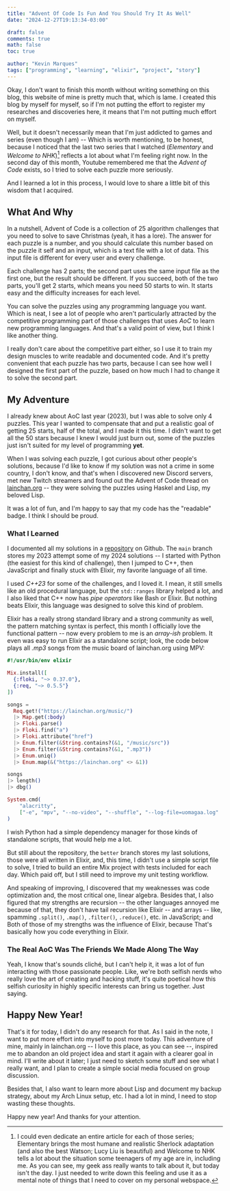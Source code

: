 ```yaml
---
title: "Advent Of Code Is Fun And You Should Try It As Well"
date: "2024-12-27T19:13:34-03:00"

draft: false
comments: true
math: false
toc: true

author: "Kevin Marques"
tags: ["programming", "learning", "elixir", "project", "story"]
---
```


Okay, I don't want to finish this month without writing something on this blog,
this website of mine is pretty much that, which is lame. I created this blog by
myself for myself, so if I'm not putting the effort to register my researches
and discoveries here, it means that I'm not putting much effort on myself.

Well, but it doesn't necessarily mean that I'm just addicted to games and
series (even though I am) -- Which is worth mentioning, to be honest, because I
noticed that the last two series that I watched (*Elementary* and *Welcome to
NHK*)[^1] reflects a lot about what I'm feeling right now. In the second day of
this month, Youtube remembered me that the *Advent of Code* exists, so I tried
to solve each puzzle more seriously.

[^1]: I could even dedicate an entire article for each of those series;
      Elementary brings the most humane and realistic Sherlock adaptation (and
      also the best Watson; Lucy Liu is beautiful) and Welcome to NHK tells
      a lot about the situation some teenagers of my age are in, including me.
      As you can see, my geek ass really wants to talk about it, but today
      isn't the day. I just needed to write down this feeling and use it as a
      mental note of things that I need to cover on my personal webspace.

And I learned a lot in this process, I would love to share a little bit of this
wisdom that I acquired.


## What And Why

In a nutshell, Advent of Code is a collection of 25 algorithm challenges that
you need to solve to save Christmas (yeah, it has a lore). The answer for each
puzzle is a number, and you should calculate this number based on the puzzle it
self and an input, which is a text file with a lot of data. This input file is
different for every user and every challenge.

Each challenge has 2 parts; the second part uses the same input file as the
first one, but the result should be different. If you succeed, both of the two
parts, you'll get 2 starts, which means you need 50 starts to win. It starts
easy and the difficulty increases for each level.

You can solve the puzzles using any programming language you want. Which is
neat, I see a lot of people who aren't particularly attracted by the competitive
programming part of those challenges that uses *AoC* to learn new programming
languages. And that's a valid point of view, but I think I like another thing.

I really don't care about the competitive part either, so I use it to train my
design muscles to write readable and documented code. And it's pretty convenient
that each puzzle has two parts, because I can see how well I designed the first
part of the puzzle, based on how much I had to change it to solve the second
part.


## My Adventure

I already knew about AoC last year (2023), but I was able to solve only
4 puzzles. This year I wanted to compensate that and put a realistic goal of
getting 25 starts, half of the total, and I made it this time. I didn't want to
get all the 50 stars because I knew I would just burn out, some of the puzzles
just isn't suited for my level of programming **yet**.

When I was solving each puzzle, I got curious about other people's solutions,
because I'd like to know if my solution was not a crime in some country, I don't
know, and that's when I discovered new Discord servers, met new Twitch streamers
and found out the Advent of Code thread on [lainchan.org](https://lainchan.org)
-- they were solving the puzzles using Haskel and Lisp, my beloved Lisp.

It was a lot of fun, and I'm happy to say that my code has the "readable" badge.
I think I should be proud.


### What I Learned

I documented all my solutions in a
[repository](https://github.com/kevinmarquesp/advent-of-code/tree/main) on
Github. The `main` branch stores my 2023 attempt some of my 2024 solutions --
I started with Python (the easiest for this kind of challenge), then I jumped to
C++, then JavaScript and finally stuck with Elixir, my favorite language of
all time.

I used *C++23* for some of the challenges, and I loved it. I mean, it still
smells like an old procedural language, but the `std::ranges` library helped
a lot, and I also liked that C++ now has *pipe operators* like Bash or Elixir.
But nothing beats Elixir, this language was designed to solve this kind of
problem.

Elixir has a really strong standard library and a strong community as well, the
pattern matching syntax is perfect, this month I officially love the functional
pattern -- now every problem to me is an *array-ish* problem. It even was easy to
run Elixir as a standalone script; look, the code below plays all *.mp3*
songs from the music board of lainchan.org using MPV:

```elixir
#!/usr/bin/env elixir

Mix.install([
  {:floki, "~> 0.37.0"},
  {:req, "~> 0.5.5"}
])

songs =
  Req.get!("https://lainchan.org/music/")
  |> Map.get(:body)
  |> Floki.parse()
  |> Floki.find("a")
  |> Floki.attribute("href")
  |> Enum.filter(&String.contains?(&1, "/music/src"))
  |> Enum.filter(&String.contains?(&1, ".mp3"))
  |> Enum.uniq()
  |> Enum.map(&("https://lainchan.org" <> &1))

songs
|> length()
|> dbg()

System.cmd(
    "alacritty",
    ["-e", "mpv", "--no-video", "--shuffle", "--log-file=uomagaa.log" | songs]
)
```

I wish Python had a simple dependency manager for those kinds of standalone
scripts, that would help me a lot.

But still about the repository, the `better` branch stores my last solutions,
those were all written in Elixir, and, this time, I didn't use a simple script
file to solve, I tried to build an entire Mix project with tests included for
each day. Which paid off, but I still need to improve my unit testing workflow.

And speaking of improving, I discovered that my weaknesses was code optimization
and, the most critical one, linear algebra. Besides that, I also figured that my
strengths are recursion -- the other languages annoyed me because of that, they
don't have tail recursion like Elixir -- and arrays -- like, spamming
`.split()`, `.map()`, `.filter()`, `.reduce()`, etc. in JavaScript; and Both of
those of my strengths was the influence of Elixir, because That's basically how
you code everything in Elixir.


### The Real AoC Was The Friends We Made Along The Way

Yeah, I know that's sounds cliché, but I can't help it, it was a lot of fun
interacting with those passionate people. Like, we're both selfish nerds who
really love the art of creating and hacking stuff, it's quite poetical how this
selfish curiosity in highly specific interests can bring us together. Just
saying.


## Happy New Year!

That's it for today, I didn't do any research for that. As I said in the note,
I want to put more effort into myself to post more today. This adventure of
mine, mainly in lainchan.org -- I love this place, as you can see --, inspired
me to abandon an old project idea and start it again with a clearer goal in
mind. I'll write about it later; I just need to sketch some stuff and see what I
really want, and I plan to create a simple social media focused on group
discussion.

Besides that, I also want to learn more about Lisp and document my backup
strategy, about my Arch Linux setup, etc. I had a lot in mind, I need to stop
wasting these thoughts.

Happy new year! And thanks for your attention.
